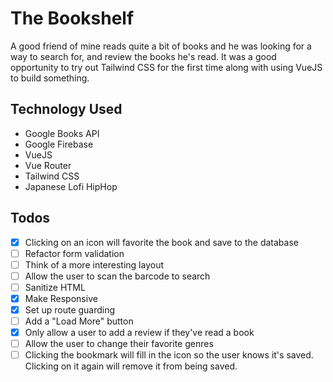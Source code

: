 # The Bookshelf

A good friend of mine reads quite a bit of books and he was looking for a way to search for, and review the books he's read. It was a good opportunity to try out Tailwind CSS for the first time along with using VueJS to build something.

## Technology Used

- Google Books API
- Google Firebase
- VueJS
- Vue Router
- Tailwind CSS
- Japanese Lofi HipHop

## Todos

- [x] Clicking on an icon will favorite the book and save to the database
- [ ] Refactor form validation
- [ ] Think of a more interesting layout
- [ ] Allow the user to scan the barcode to search
- [ ] Sanitize HTML
- [x] Make Responsive
- [x] Set up route guarding
- [ ] Add a "Load More" button
- [x] Only allow a user to add a review if they've read a book
- [ ] Allow the user to change their favorite genres
- [ ] Clicking the bookmark will fill in the icon so the user knows it's saved. Clicking on it again will remove it from being saved.

